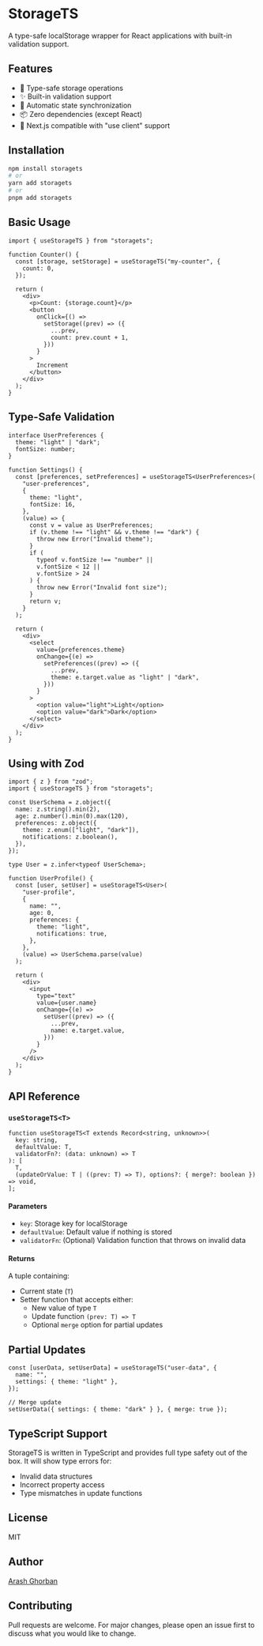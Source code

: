 # StorageTS

A type-safe localStorage wrapper for React applications with built-in validation support.

## Features

- 🦾 Type-safe storage operations
- ✨ Built-in validation support
- 🔄 Automatic state synchronization
- 📦 Zero dependencies (except React)
- 🎯 Next.js compatible with "use client" support

## Installation

```bash
npm install storagets
# or
yarn add storagets
# or
pnpm add storagets
```

## Basic Usage

```tsx
import { useStorageTS } from "storagets";

function Counter() {
  const [storage, setStorage] = useStorageTS("my-counter", {
    count: 0,
  });

  return (
    <div>
      <p>Count: {storage.count}</p>
      <button
        onClick={() =>
          setStorage((prev) => ({
            ...prev,
            count: prev.count + 1,
          }))
        }
      >
        Increment
      </button>
    </div>
  );
}
```

## Type-Safe Validation

```tsx
interface UserPreferences {
  theme: "light" | "dark";
  fontSize: number;
}

function Settings() {
  const [preferences, setPreferences] = useStorageTS<UserPreferences>(
    "user-preferences",
    {
      theme: "light",
      fontSize: 16,
    },
    (value) => {
      const v = value as UserPreferences;
      if (v.theme !== "light" && v.theme !== "dark") {
        throw new Error("Invalid theme");
      }
      if (
        typeof v.fontSize !== "number" ||
        v.fontSize < 12 ||
        v.fontSize > 24
      ) {
        throw new Error("Invalid font size");
      }
      return v;
    }
  );

  return (
    <div>
      <select
        value={preferences.theme}
        onChange={(e) =>
          setPreferences((prev) => ({
            ...prev,
            theme: e.target.value as "light" | "dark",
          }))
        }
      >
        <option value="light">Light</option>
        <option value="dark">Dark</option>
      </select>
    </div>
  );
}
```

## Using with Zod

```tsx
import { z } from "zod";
import { useStorageTS } from "storagets";

const UserSchema = z.object({
  name: z.string().min(2),
  age: z.number().min(0).max(120),
  preferences: z.object({
    theme: z.enum(["light", "dark"]),
    notifications: z.boolean(),
  }),
});

type User = z.infer<typeof UserSchema>;

function UserProfile() {
  const [user, setUser] = useStorageTS<User>(
    "user-profile",
    {
      name: "",
      age: 0,
      preferences: {
        theme: "light",
        notifications: true,
      },
    },
    (value) => UserSchema.parse(value)
  );

  return (
    <div>
      <input
        type="text"
        value={user.name}
        onChange={(e) =>
          setUser((prev) => ({
            ...prev,
            name: e.target.value,
          }))
        }
      />
    </div>
  );
}
```

## API Reference

### `useStorageTS<T>`

```tsx
function useStorageTS<T extends Record<string, unknown>>(
  key: string,
  defaultValue: T,
  validatorFn?: (data: unknown) => T
): [
  T,
  (updateOrValue: T | ((prev: T) => T), options?: { merge?: boolean }) => void,
];
```

#### Parameters

- `key`: Storage key for localStorage
- `defaultValue`: Default value if nothing is stored
- `validatorFn`: (Optional) Validation function that throws on invalid data

#### Returns

A tuple containing:

- Current state (`T`)
- Setter function that accepts either:
  - New value of type `T`
  - Update function `(prev: T) => T`
  - Optional `merge` option for partial updates

## Partial Updates

```tsx
const [userData, setUserData] = useStorageTS("user-data", {
  name: "",
  settings: { theme: "light" },
});

// Merge update
setUserData({ settings: { theme: "dark" } }, { merge: true });
```

## TypeScript Support

StorageTS is written in TypeScript and provides full type safety out of the box. It will show type errors for:

- Invalid data structures
- Incorrect property access
- Type mismatches in update functions

## License

MIT

## Author

[Arash Ghorban](https://github.com/0x0arash)

## Contributing

Pull requests are welcome. For major changes, please open an issue first to discuss what you would like to change.
